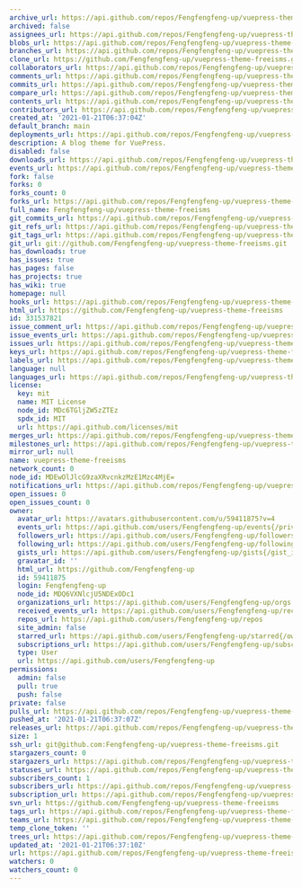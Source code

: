 ```yaml
---
archive_url: https://api.github.com/repos/Fengfengfeng-up/vuepress-theme-freeisms/{archive_format}{/ref}
archived: false
assignees_url: https://api.github.com/repos/Fengfengfeng-up/vuepress-theme-freeisms/assignees{/user}
blobs_url: https://api.github.com/repos/Fengfengfeng-up/vuepress-theme-freeisms/git/blobs{/sha}
branches_url: https://api.github.com/repos/Fengfengfeng-up/vuepress-theme-freeisms/branches{/branch}
clone_url: https://github.com/Fengfengfeng-up/vuepress-theme-freeisms.git
collaborators_url: https://api.github.com/repos/Fengfengfeng-up/vuepress-theme-freeisms/collaborators{/collaborator}
comments_url: https://api.github.com/repos/Fengfengfeng-up/vuepress-theme-freeisms/comments{/number}
commits_url: https://api.github.com/repos/Fengfengfeng-up/vuepress-theme-freeisms/commits{/sha}
compare_url: https://api.github.com/repos/Fengfengfeng-up/vuepress-theme-freeisms/compare/{base}...{head}
contents_url: https://api.github.com/repos/Fengfengfeng-up/vuepress-theme-freeisms/contents/{+path}
contributors_url: https://api.github.com/repos/Fengfengfeng-up/vuepress-theme-freeisms/contributors
created_at: '2021-01-21T06:37:04Z'
default_branch: main
deployments_url: https://api.github.com/repos/Fengfengfeng-up/vuepress-theme-freeisms/deployments
description: A blog theme for VuePress.
disabled: false
downloads_url: https://api.github.com/repos/Fengfengfeng-up/vuepress-theme-freeisms/downloads
events_url: https://api.github.com/repos/Fengfengfeng-up/vuepress-theme-freeisms/events
fork: false
forks: 0
forks_count: 0
forks_url: https://api.github.com/repos/Fengfengfeng-up/vuepress-theme-freeisms/forks
full_name: Fengfengfeng-up/vuepress-theme-freeisms
git_commits_url: https://api.github.com/repos/Fengfengfeng-up/vuepress-theme-freeisms/git/commits{/sha}
git_refs_url: https://api.github.com/repos/Fengfengfeng-up/vuepress-theme-freeisms/git/refs{/sha}
git_tags_url: https://api.github.com/repos/Fengfengfeng-up/vuepress-theme-freeisms/git/tags{/sha}
git_url: git://github.com/Fengfengfeng-up/vuepress-theme-freeisms.git
has_downloads: true
has_issues: true
has_pages: false
has_projects: true
has_wiki: true
homepage: null
hooks_url: https://api.github.com/repos/Fengfengfeng-up/vuepress-theme-freeisms/hooks
html_url: https://github.com/Fengfengfeng-up/vuepress-theme-freeisms
id: 331537821
issue_comment_url: https://api.github.com/repos/Fengfengfeng-up/vuepress-theme-freeisms/issues/comments{/number}
issue_events_url: https://api.github.com/repos/Fengfengfeng-up/vuepress-theme-freeisms/issues/events{/number}
issues_url: https://api.github.com/repos/Fengfengfeng-up/vuepress-theme-freeisms/issues{/number}
keys_url: https://api.github.com/repos/Fengfengfeng-up/vuepress-theme-freeisms/keys{/key_id}
labels_url: https://api.github.com/repos/Fengfengfeng-up/vuepress-theme-freeisms/labels{/name}
language: null
languages_url: https://api.github.com/repos/Fengfengfeng-up/vuepress-theme-freeisms/languages
license:
  key: mit
  name: MIT License
  node_id: MDc6TGljZW5zZTEz
  spdx_id: MIT
  url: https://api.github.com/licenses/mit
merges_url: https://api.github.com/repos/Fengfengfeng-up/vuepress-theme-freeisms/merges
milestones_url: https://api.github.com/repos/Fengfengfeng-up/vuepress-theme-freeisms/milestones{/number}
mirror_url: null
name: vuepress-theme-freeisms
network_count: 0
node_id: MDEwOlJlcG9zaXRvcnkzMzE1Mzc4MjE=
notifications_url: https://api.github.com/repos/Fengfengfeng-up/vuepress-theme-freeisms/notifications{?since,all,participating}
open_issues: 0
open_issues_count: 0
owner:
  avatar_url: https://avatars.githubusercontent.com/u/59411875?v=4
  events_url: https://api.github.com/users/Fengfengfeng-up/events{/privacy}
  followers_url: https://api.github.com/users/Fengfengfeng-up/followers
  following_url: https://api.github.com/users/Fengfengfeng-up/following{/other_user}
  gists_url: https://api.github.com/users/Fengfengfeng-up/gists{/gist_id}
  gravatar_id: ''
  html_url: https://github.com/Fengfengfeng-up
  id: 59411875
  login: Fengfengfeng-up
  node_id: MDQ6VXNlcjU5NDExODc1
  organizations_url: https://api.github.com/users/Fengfengfeng-up/orgs
  received_events_url: https://api.github.com/users/Fengfengfeng-up/received_events
  repos_url: https://api.github.com/users/Fengfengfeng-up/repos
  site_admin: false
  starred_url: https://api.github.com/users/Fengfengfeng-up/starred{/owner}{/repo}
  subscriptions_url: https://api.github.com/users/Fengfengfeng-up/subscriptions
  type: User
  url: https://api.github.com/users/Fengfengfeng-up
permissions:
  admin: false
  pull: true
  push: false
private: false
pulls_url: https://api.github.com/repos/Fengfengfeng-up/vuepress-theme-freeisms/pulls{/number}
pushed_at: '2021-01-21T06:37:07Z'
releases_url: https://api.github.com/repos/Fengfengfeng-up/vuepress-theme-freeisms/releases{/id}
size: 1
ssh_url: git@github.com:Fengfengfeng-up/vuepress-theme-freeisms.git
stargazers_count: 0
stargazers_url: https://api.github.com/repos/Fengfengfeng-up/vuepress-theme-freeisms/stargazers
statuses_url: https://api.github.com/repos/Fengfengfeng-up/vuepress-theme-freeisms/statuses/{sha}
subscribers_count: 1
subscribers_url: https://api.github.com/repos/Fengfengfeng-up/vuepress-theme-freeisms/subscribers
subscription_url: https://api.github.com/repos/Fengfengfeng-up/vuepress-theme-freeisms/subscription
svn_url: https://github.com/Fengfengfeng-up/vuepress-theme-freeisms
tags_url: https://api.github.com/repos/Fengfengfeng-up/vuepress-theme-freeisms/tags
teams_url: https://api.github.com/repos/Fengfengfeng-up/vuepress-theme-freeisms/teams
temp_clone_token: ''
trees_url: https://api.github.com/repos/Fengfengfeng-up/vuepress-theme-freeisms/git/trees{/sha}
updated_at: '2021-01-21T06:37:10Z'
url: https://api.github.com/repos/Fengfengfeng-up/vuepress-theme-freeisms
watchers: 0
watchers_count: 0
---
```


